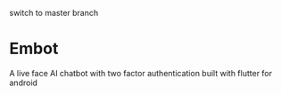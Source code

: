 switch to master branch 
# Embot
A live face AI chatbot with two factor authentication built with flutter for android
